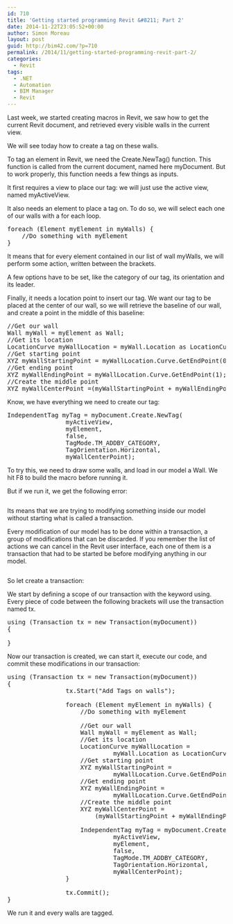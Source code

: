 ```yaml
---
id: 710
title: 'Getting started programming Revit &#8211; Part 2'
date: 2014-11-22T23:05:52+00:00
author: Simon Moreau
layout: post
guid: http://bim42.com/?p=710
permalink: /2014/11/getting-started-programming-revit-part-2/
categories:
  - Revit
tags:
  - .NET
  - Automation
  - BIM Manager
  - Revit
---
```

Last week, we started creating macros in Revit, we saw how to get the current Revit document, and retrieved every visible walls in the current view.

We will see today how to create a tag on these walls.

To tag an element in Revit, we need the Create.NewTag() function. This function is called from the current document, named here myDocument. But to work properly, this function needs a few things as inputs.

It first requires a view to place our tag: we will just use the active view, named myActiveView.

It also needs an element to place a tag on. To do so, we will select each one of our walls with a for each loop.

<pre class="brush: csharp; title: ; notranslate" title="">foreach (Element myElement in myWalls) {
    //Do something with myElement
}</pre>

It means that for every element contained in our list of wall myWalls, we will perform some action, written between the brackets.

A few options have to be set, like the category of our tag, its orientation and its leader.

Finally, it needs a location point to insert our tag. We want our tag to be placed at the center of our wall, so we will retrieve the baseline of our wall, and create a point in the middle of this baseline:

<pre class="brush: csharp; title: ; notranslate" title="">//Get our wall
Wall myWall = myElement as Wall;
//Get its location
LocationCurve myWallLocation = myWall.Location as LocationCurve;
//Get starting point
XYZ myWallStartingPoint = myWallLocation.Curve.GetEndPoint(0);
//Get ending point
XYZ myWallEndingPoint = myWallLocation.Curve.GetEndPoint(1);
//Create the middle point
XYZ myWallCenterPoint =(myWallStartingPoint + myWallEndingPoint)/2;
</pre>

Know, we have everything we need to create our tag:

<pre class="brush: csharp; title: ; notranslate" title="">IndependentTag myTag = myDocument.Create.NewTag(
                myActiveView,
                myElement,
                false,
                TagMode.TM_ADDBY_CATEGORY,
                TagOrientation.Horizontal,
                myWallCenterPoint);
</pre>

To try this, we need to draw some walls, and load in our model a Wall. We hit F8 to build the macro before running it.

But if we run it, we get the following error:

![<img class="aligncenter size-full wp-image-720" src="http://bim42.com/wp-content/uploads/2014/11/ScreenClip.png" alt="Error" width="382" height="300" srcset="https://bim42.com/wp-content/uploads/2014/11/ScreenClip.png 382w, https://bim42.com/wp-content/uploads/2014/11/ScreenClip-300x235.png 300w" sizes="(max-width: 382px) 100vw, 382px" />](http://bim42.com/wp-content/uploads/2014/11/ScreenClip.png)

Its means that we are trying to modifying something inside our model without starting what is called a transaction.

Every modification of our model has to be done within a transaction, a group of modifications that can be discarded. If you remember the list of actions we can cancel in the Revit user interface, each one of them is a transaction that had to be started be before modifying anything in our model.

![<img class="aligncenter size-full wp-image-718" src="http://bim42.com/wp-content/uploads/2014/11/ScreenClip-1.png" alt="Transactions" width="173" height="203" />](http://bim42.com/wp-content/uploads/2014/11/ScreenClip-1.png)

So let create a transaction:

We start by defining a scope of our transaction with the keyword using. Every piece of code between the following brackets will use the transaction named tx.

<pre class="brush: csharp; title: ; notranslate" title="">using (Transaction tx = new Transaction(myDocument))
{

}
</pre>

Now our transaction is created, we can start it, execute our code, and commit these modifications in our transaction:

<pre class="brush: csharp; title: ; notranslate" title="">using (Transaction tx = new Transaction(myDocument))
{
                tx.Start("Add Tags on walls");

                foreach (Element myElement in myWalls) {
                    //Do something with myElement

                    //Get our wall
                    Wall myWall = myElement as Wall;
                    //Get its location
                    LocationCurve myWallLocation =
                             myWall.Location as LocationCurve;
                    //Get starting point
                    XYZ myWallStartingPoint =
                             myWallLocation.Curve.GetEndPoint(0);
                    //Get ending point
                    XYZ myWallEndingPoint =
                             myWallLocation.Curve.GetEndPoint(1);
                    //Create the middle point
                    XYZ myWallCenterPoint =
                        (myWallStartingPoint + myWallEndingPoint)/2;

                    IndependentTag myTag = myDocument.Create.NewTag(
                             myActiveView,
                             myElement,
                             false,
                             TagMode.TM_ADDBY_CATEGORY,
                             TagOrientation.Horizontal,
                             myWallCenterPoint);
                }

                tx.Commit();
}
</pre>

We run it and every walls are tagged.

![<img class="aligncenter size-full wp-image-719" src="http://bim42.com/wp-content/uploads/2014/11/ScreenClip-22.png" alt="Walls" width="783" height="298" srcset="https://bim42.com/wp-content/uploads/2014/11/ScreenClip-22.png 783w, https://bim42.com/wp-content/uploads/2014/11/ScreenClip-22-300x114.png 300w, https://bim42.com/wp-content/uploads/2014/11/ScreenClip-22-500x190.png 500w" sizes="(max-width: 783px) 100vw, 783px" />](http://bim42.com/wp-content/uploads/2014/11/ScreenClip-22.png)